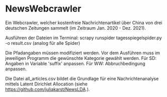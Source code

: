 # NewsWebcrawler

Ein Webcrawler, welcher kostenfreie Nachrichtenartikel über China von drei deutschen Zeitungen sammelt (im Zeitraum Jan. 2020 - Dez. 2021).

Ausführen der Dateien im Terminal: scrapy runspider tagesspiegelspider.py -o result.csv (analog für alle Spider)

Die Pfadangaben müssen modifiziert werden.
Vor dem Ausführen muss im jeweiligen Programm die gewünschte Kategorie gewählt werden.
Für SD: Angaben in Variable 'suffix' anpassen. Für WW: Abbruchbedingung anpassen.

Die Datei all_articles.csv bildet die Grundlage für eine Nachrichtenanalyse mittels Latent Dirichlet Allocation (siehe  https://github.com/juliakarst/NewsLDA.).
